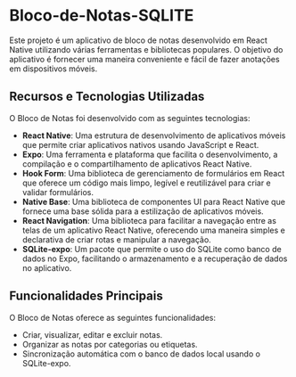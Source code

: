 # Bloco-de-Notas-SQLITE
<p>Este projeto é um aplicativo de bloco de notas desenvolvido em React Native utilizando várias ferramentas e bibliotecas populares. O objetivo do aplicativo é fornecer uma maneira conveniente e fácil de fazer anotações em dispositivos móveis.</p>

<h2>Recursos e Tecnologias Utilizadas</h2>

<p>O Bloco de Notas foi desenvolvido com as seguintes tecnologias:</p>

<ul>
  <li><strong>React Native</strong>: Uma estrutura de desenvolvimento de aplicativos móveis que permite criar aplicativos nativos usando JavaScript e React.</li>
  <li><strong>Expo</strong>: Uma ferramenta e plataforma que facilita o desenvolvimento, a compilação e o compartilhamento de aplicativos React Native.</li>
  <li><strong>Hook Form</strong>: Uma biblioteca de gerenciamento de formulários em React que oferece um código mais limpo, legível e reutilizável para criar e validar formulários.</li>
  <li><strong>Native Base</strong>: Uma biblioteca de componentes UI para React Native que fornece uma base sólida para a estilização de aplicativos móveis.</li>
  <li><strong>React Navigation</strong>: Uma biblioteca para facilitar a navegação entre as telas de um aplicativo React Native, oferecendo uma maneira simples e declarativa de criar rotas e manipular a navegação.</li>
  <li><strong>SQLite-expo</strong>: Um pacote que permite o uso do SQLite como banco de dados no Expo, facilitando o armazenamento e a recuperação de dados no aplicativo.</li>
</ul>

<h2>Funcionalidades Principais</h2>

<p>O Bloco de Notas oferece as seguintes funcionalidades:</p>

<ul>
  <li>Criar, visualizar, editar e excluir notas.</li>
  <li>Organizar as notas por categorias ou etiquetas.</li>
  <li>Sincronização automática com o banco de dados local usando o SQLite-expo.</li>
</ul>


